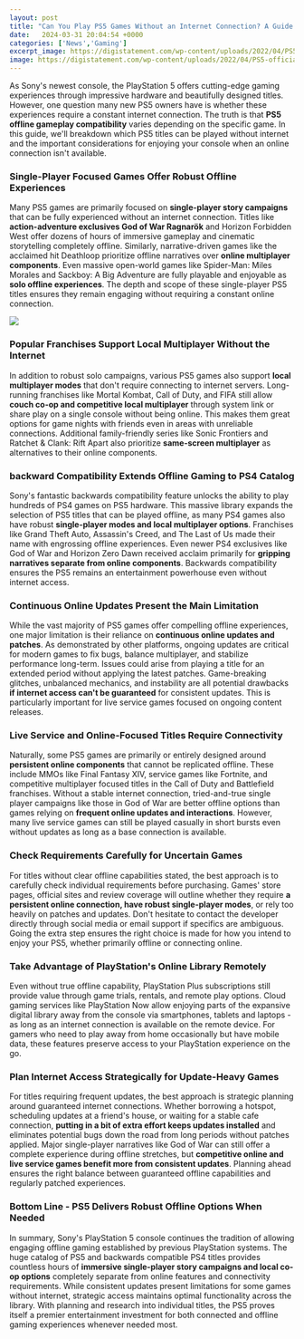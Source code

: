 ```yaml
---
layout: post
title: "Can You Play PS5 Games Without an Internet Connection? A Guide to Playing Sony's Latest Console Offline"
date:   2024-03-31 20:04:54 +0000
categories: ['News','Gaming']
excerpt_image: https://digistatement.com/wp-content/uploads/2022/04/PS5-official-1-1.jpg
image: https://digistatement.com/wp-content/uploads/2022/04/PS5-official-1-1.jpg
---
```


As Sony's newest console, the PlayStation 5 offers cutting-edge gaming experiences through impressive hardware and beautifully designed titles. However, one question many new PS5 owners have is whether these experiences require a constant internet connection. The truth is that **PS5 offline gameplay compatibility** varies depending on the specific game. In this guide, we'll breakdown which PS5 titles can be played without internet and the important considerations for enjoying your console when an online connection isn't available.
### Single-Player Focused Games Offer Robust Offline Experiences
Many PS5 games are primarily focused on **single-player story campaigns** that can be fully experienced without an internet connection. Titles like **action-adventure exclusives God of War Ragnarök** and Horizon Forbidden West offer dozens of hours of immersive gameplay and cinematic storytelling completely offline. Similarly, narrative-driven games like the acclaimed hit Deathloop prioritize offline narratives over **online multiplayer components**. Even massive open-world games like Spider-Man: Miles Morales and Sackboy: A Big Adventure are fully playable and enjoyable as **solo offline experiences**. The depth and scope of these single-player PS5 titles ensures they remain engaging without requiring a constant online connection.

![](https://digistatement.com/wp-content/uploads/2022/04/PS5-official-1-1.jpg)
### Popular Franchises Support Local Multiplayer Without the Internet 
In addition to robust solo campaigns, various PS5 games also support **local multiplayer modes** that don't require connecting to internet servers. Long-running franchises like Mortal Kombat, Call of Duty, and FIFA still allow **couch co-op and competitive local multiplayer** through system link or share play on a single console without being online. This makes them great options for game nights with friends even in areas with unreliable connections. Additional family-friendly series like Sonic Frontiers and Ratchet & Clank: Rift Apart also prioritize **same-screen multiplayer** as alternatives to their online components.
### backward Compatibility Extends Offline Gaming to PS4 Catalog 
Sony's fantastic backwards compatibility feature unlocks the ability to play hundreds of PS4 games on PS5 hardware. This massive library expands the selection of PS5 titles that can be played offline, as many PS4 games also have robust **single-player modes and local multiplayer options**. Franchises like Grand Theft Auto, Assassin's Creed, and The Last of Us made their name with engrossing offline experiences. Even newer PS4 exclusives like God of War and Horizon Zero Dawn received acclaim primarily for **gripping narratives separate from online components**. Backwards compatibility ensures the PS5 remains an entertainment powerhouse even without internet access. 
### Continuous Online Updates Present the Main Limitation
While the vast majority of PS5 games offer compelling offline experiences, one major limitation is their reliance on **continuous online updates and patches**. As demonstrated by other platforms, ongoing updates are critical for modern games to fix bugs, balance multiplayer, and stabilize performance long-term. Issues could arise from playing a title for an extended period without applying the latest patches. Game-breaking glitches, unbalanced mechanics, and instability are all potential drawbacks **if internet access can't be guaranteed** for consistent updates. This is particularly important for live service games focused on ongoing content releases.
### Live Service and Online-Focused Titles Require Connectivity 
Naturally, some PS5 games are primarily or entirely designed around **persistent online components** that cannot be replicated offline. These include MMOs like Final Fantasy XIV, service games like Fortnite, and competitive multiplayer focused titles in the Call of Duty and Battlefield franchises. Without a stable internet connection, tried-and-true single player campaigns like those in God of War are better offline options than games relying on **frequent online updates and interactions**. However, many live service games can still be played casually in short bursts even without updates as long as a base connection is available.
### Check Requirements Carefully for Uncertain Games
For titles without clear offline capabilities stated, the best approach is to carefully check individual requirements before purchasing. Games' store pages, official sites and review coverage will outline whether they require **a persistent online connection, have robust single-player modes**, or rely too heavily on patches and updates. Don't hesitate to contact the developer directly through social media or email support if specifics are ambiguous. Going the extra step ensures the right choice is made for how you intend to enjoy your PS5, whether primarily offline or connecting online.
### Take Advantage of PlayStation's Online Library Remotely 
Even without true offline capability, PlayStation Plus subscriptions still provide value through game trials, rentals, and remote play options. Cloud gaming services like PlayStation Now allow enjoying parts of the expansive digital library away from the console via smartphones, tablets and laptops - as long as an internet connection is available on the remote device. For gamers who need to play away from home occasionally but have mobile data, these features preserve access to your PlayStation experience on the go.
### Plan Internet Access Strategically for Update-Heavy Games
For titles requiring frequent updates, the best approach is strategic planning around guaranteed internet connections. Whether borrowing a hotspot, scheduling updates at a friend's house, or waiting for a stable cafe connection, **putting in a bit of extra effort keeps updates installed** and eliminates potential bugs down the road from long periods without patches applied. Major single-player narratives like God of War can still offer a complete experience during offline stretches, but **competitive online and live service games benefit more from consistent updates**. Planning ahead ensures the right balance between guaranteed offline capabilities and regularly patched experiences.
### Bottom Line - PS5 Delivers Robust Offline Options When Needed
In summary, Sony's PlayStation 5 console continues the tradition of allowing engaging offline gaming established by previous PlayStation systems. The huge catalog of PS5 and backwards compatible PS4 titles provides countless hours of **immersive single-player story campaigns and local co-op options** completely separate from online features and connectivity requirements. While consistent updates present limitations for some games without internet, strategic access maintains optimal functionality across the library. With planning and research into individual titles, the PS5 proves itself a premier entertainment investment for both connected and offline gaming experiences whenever needed most.